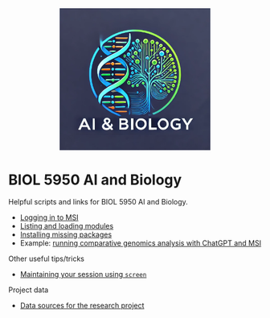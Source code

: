 <div align="center">
    <img src="logo.png?raw=true" width="300px"</img> 
</div>

# BIOL 5950 AI and Biology
Helpful scripts and links for BIOL 5950 AI and Biology.

* [Logging in to MSI](logging_in.md)
* [Listing and loading modules](loading_modules.md)
* [Installing missing packages](installing_packages_with_conda.md)
* Example: [running comparative genomics analysis with ChatGPT and MSI](tutorial_01_comparative_genomics_with_ai.md)

Other useful tips/tricks
* [Maintaining your session using `screen`](using_screen.md)

Project data
* [Data sources for the research project](research_project.md)

